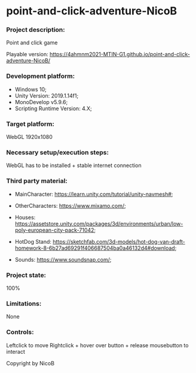 # point-and-click-adventure-NicoB

### Project description: 
Point and click game

Playable version: https://4ahmnm2021-MTIN-G1.github.io/point-and-click-adventure-NicoB/

### Development platform: 
* Windows 10; 
* Unity Version: 2019.1.14f1; 
* MonoDevelop v5.9.6;
* Scripting Runtime Version: 4.X;

### Target platform: 
WebGL 1920x1080 

### Necessary setup/execution steps: 
WebGL has to be installed + stable internet connection

### Third party material: 
* MainCharacter: https://learn.unity.com/tutorial/unity-navmesh#; 
* OtherCharacters: https://www.mixamo.com/;
* Houses: https://assetstore.unity.com/packages/3d/environments/urban/low-poly-european-city-pack-71042; 
* HotDog Stand: https://sketchfab.com/3d-models/hot-dog-van-draft-homework-8-6b27ad69291f406687504ba0a46132d4#download;

* Sounds: https://www.soundsnap.com/;

### Project state: 
100%

### Limitations: 
None

### Controls:
Leftclick to move
Rightclick + hover over button + release mousebutton to interact


Copyright by NicoB
